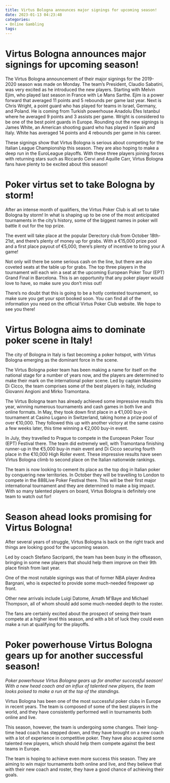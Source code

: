```yaml
---
title: Virtus Bologna announces major signings for upcoming season!
date: 2023-01-13 04:23:48
categories:
- Online Gambling
tags:
---
```



#  Virtus Bologna announces major signings for upcoming season!

The Virtus Bologna announcement of their major signings for the 2019-2020 season was made on Monday. The team’s President, Claudio Sabatini, was very excited as he introduced the new players. Starting with Melvin Ejim, who played last season in France with Le Mans Sarthe. Ejim is a power forward that averaged 11 points and 5 rebounds per game last year. Next is Chris Wright, a point guard who has played for teams in Israel, Germany, and Poland. He is coming from Turkish powerhouse Anadolu Efes Istanbul where he averaged 9 points and 3 assists per game. Wright is considered to be one of the best point guards in Europe. Rounding out the new signings is James White, an American shooting guard who has played in Spain and Italy. White has averaged 14 points and 4 rebounds per game in his career.

These signings show that Virtus Bologna is serious about competing for the Italian League Championship this season. They are also hoping to make a deep run in the EuroLeague playoffs. With these three players joining forces with returning stars such as Riccardo Cervi and Aquille Carr, Virtus Bologna fans have plenty to be excited about this season!

#  Poker virtus set to take Bologna by storm!

After an intense month of qualifiers, the Virtus Poker Club is all set to take Bologna by storm! In what is shaping up to be one of the most anticipated tournaments in the city’s history, some of the biggest names in poker will battle it out for the top prize.

The event will take place at the popular Derectory club from October 18th-21st, and there’s plenty of money up for grabs. With a €15,000 prize pool and a first place payout of €5,000, there’s plenty of incentive to bring your A game!

Not only will there be some serious cash on the line, but there are also coveted seats at the table up for grabs. The top three players in the tournament will each win a seat at the upcoming European Poker Tour (EPT) Grand Final in Barcelona. This is an opportunity that any poker player would love to have, so make sure you don’t miss out!

There’s no doubt that this is going to be a hotly contested tournament, so make sure you get your spot booked soon. You can find all of the information you need on the official Virtus Poker Club website. We hope to see you there!

#  Virtus Bologna aims to dominate poker scene in Italy!

The city of Bologna in Italy is fast becoming a poker hotspot, with Virtus Bologna emerging as the dominant force in the scene.

The Virtus Bologna poker team has been making a name for itself on the national stage for a number of years now, and the players are determined to make their mark on the international poker scene. Led by captain Massimo Di Cicco, the team comprises some of the best players in Italy, including Giovanni Angioni and Mirko Tramontana.

The Virtus Bologna team has already achieved some impressive results this year, winning numerous tournaments and cash games in both live and online formats. In May, they took down first place in a €1,000 buy-in tournament at Casino Lugano in Switzerland, taking home a prize pool of over €10,000. They followed this up with another victory at the same casino a few weeks later, this time winning a €2,000 buy-in event.

In July, they travelled to Prague to compete in the European Poker Tour (EPT) Festival there. The team did extremely well, with Tramontana finishing runner-up in the €5,000 buy-in main event and Di Cicco securing fourth place in the €10,000 High Roller event. These impressive results have seen Virtus Bologna climb to second place on the Italian nationwide rankings.

The team is now looking to cement its place as the top dog in Italian poker by conquering new territories. In October they will be travelling to London to compete in the 888Live Poker Festival there. This will be their first major international tournament and they are determined to make a big impact. With so many talented players on board, Virtus Bologna is definitely one team to watch out for!

#  Season ahead looks promising for Virtus Bologna!

After several years of struggle, Virtus Bologna is back on the right track and things are looking good for the upcoming season.

Led by coach Stefano Sacripanti, the team has been busy in the offseason, bringing in some new players that should help them improve on their 9th place finish from last year.

One of the most notable signings was that of former NBA player Andrea Bargnani, who is expected to provide some much-needed firepower up front.

Other new arrivals include Luigi Datome, Amath M'Baye and Michael Thompson, all of whom should add some much-needed depth to the roster.

The fans are certainly excited about the prospect of seeing their team compete at a higher level this season, and with a bit of luck they could even make a run at qualifying for the playoffs.

#  Poker powerhouse Virtus Bologna gears up for another successful season!

_Poker powerhouse Virtus Bologna gears up for another successful season! With a new head coach and an influx of talented new players, the team looks poised to make a run at the top of the standings._

Virtus Bologna has been one of the most successful poker clubs in Europe in recent years. The team is composed of some of the best players in the world, and they have consistently performed well in tournaments both online and live.

This season, however, the team is undergoing some changes. Their long-time head coach has stepped down, and they have brought on a new coach with a lot of experience in competitive poker. They have also acquired some talented new players, which should help them compete against the best teams in Europe.

The team is hoping to achieve even more success this season. They are aiming to win major tournaments both online and live, and they believe that with their new coach and roster, they have a good chance of achieving their goals.